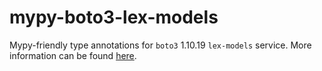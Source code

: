 # mypy-boto3-lex-models

Mypy-friendly type annotations for `boto3` 1.10.19 `lex-models` service.
More information can be found [here](https://github.com/vemel/mypy_boto3).